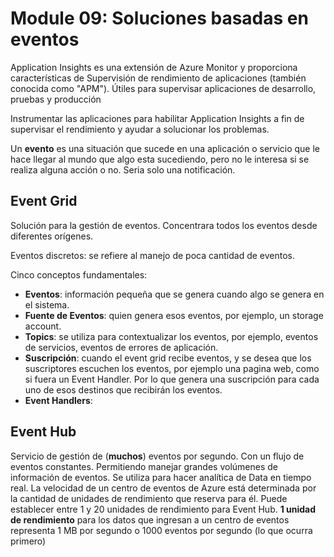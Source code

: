 # Module 09: Soluciones basadas en eventos 

Application Insights es una extensión de Azure Monitor y proporciona características de Supervisión de rendimiento de aplicaciones (también conocida como "APM"). Útiles para supervisar aplicaciones de desarrollo, pruebas y producción

Instrumentar las aplicaciones para habilitar Application Insights a fin de supervisar el rendimiento y ayudar a solucionar los problemas.

Un **evento** es una situación que sucede en una aplicación o servicio que le hace llegar al mundo que algo esta sucediendo, pero no le interesa si se realiza alguna acción o no. Seria solo una notificación.

## Event Grid
Solución para la gestión de eventos. Concentrara todos los eventos desde diferentes orígenes.

Eventos discretos: se refiere al manejo de poca cantidad de eventos.

Cinco conceptos fundamentales:

- **Eventos**: información pequeña que se genera cuando algo se genera en el sistema.
- **Fuente de Eventos**: quien genera esos eventos, por ejemplo, un storage account.
- **Topics**: se utiliza para contextualizar los eventos, por ejemplo, eventos de servicios, eventos de errores de aplicación.
- **Suscripción**: cuando el event grid recibe eventos, y se desea que los suscriptores escuchen los eventos, por ejemplo una pagina web, como si fuera un Event Handler. Por lo que genera una suscripción para cada uno de esos destinos que recibirán los eventos.
- **Event Handlers**:

## Event Hub
Servicio de gestión de (**muchos**) eventos por segundo. Con un flujo de eventos constantes. Permitiendo manejar grandes volúmenes de información de eventos.
Se utiliza para hacer analítica de Data en tiempo real.
La velocidad de un centro de eventos de Azure está determinada por la cantidad de unidades de rendimiento que reserva para él. Puede establecer entre 1 y 20 unidades de rendimiento para Event Hub.
**1 unidad de rendimiento** para los datos que ingresan a un centro de eventos representa 1 MB por segundo o 1000 eventos por segundo (lo que ocurra primero)
